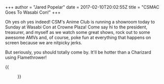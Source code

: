 +++
author = "Jared Popelar"
date = 2017-02-10T20:02:55Z
title = "CSMAC Goes To Wasabi Con!"
+++


Oh yes oh yes indeed! CSM's Anime Club is running a showroom today to Sunday at Wasabi Con at Crowne Plaza! Come say hi to the president, treasurer, and myself as we watch some great shows, rock out to some awesome AMVs and, of course, poke fun at everything that happens on screen because we are nitpicky jerks.

But seriously, you should totally come by. It'll be hotter than a Charizard using Flamethrower!

{{<figure src="https://i.imgur.com/wthjHmq.jpg" caption="*Do you like your evil henchmen rare or well done?*">}}

